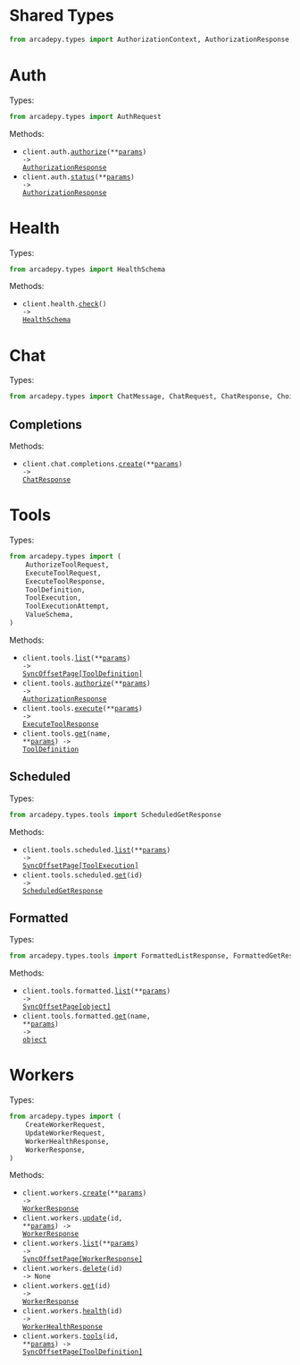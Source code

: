 # Shared Types

```python
from arcadepy.types import AuthorizationContext, AuthorizationResponse, Error
```

# Auth

Types:

```python
from arcadepy.types import AuthRequest
```

Methods:

- <code title="post /v1/auth/authorize">client.auth.<a href="./src/arcadepy/resources/auth.py">authorize</a>(\*\*<a href="src/arcadepy/types/auth_authorize_params.py">params</a>) -> <a href="./src/arcadepy/types/shared/authorization_response.py">AuthorizationResponse</a></code>
- <code title="get /v1/auth/status">client.auth.<a href="./src/arcadepy/resources/auth.py">status</a>(\*\*<a href="src/arcadepy/types/auth_status_params.py">params</a>) -> <a href="./src/arcadepy/types/shared/authorization_response.py">AuthorizationResponse</a></code>

# Health

Types:

```python
from arcadepy.types import HealthSchema
```

Methods:

- <code title="get /v1/health">client.health.<a href="./src/arcadepy/resources/health.py">check</a>() -> <a href="./src/arcadepy/types/health_schema.py">HealthSchema</a></code>

# Chat

Types:

```python
from arcadepy.types import ChatMessage, ChatRequest, ChatResponse, Choice, Usage
```

## Completions

Methods:

- <code title="post /v1/chat/completions">client.chat.completions.<a href="./src/arcadepy/resources/chat/completions.py">create</a>(\*\*<a href="src/arcadepy/types/chat/completion_create_params.py">params</a>) -> <a href="./src/arcadepy/types/chat_response.py">ChatResponse</a></code>

# Tools

Types:

```python
from arcadepy.types import (
    AuthorizeToolRequest,
    ExecuteToolRequest,
    ExecuteToolResponse,
    ToolDefinition,
    ToolExecution,
    ToolExecutionAttempt,
    ValueSchema,
)
```

Methods:

- <code title="get /v1/tools">client.tools.<a href="./src/arcadepy/resources/tools/tools.py">list</a>(\*\*<a href="src/arcadepy/types/tool_list_params.py">params</a>) -> <a href="./src/arcadepy/types/tool_definition.py">SyncOffsetPage[ToolDefinition]</a></code>
- <code title="post /v1/tools/authorize">client.tools.<a href="./src/arcadepy/resources/tools/tools.py">authorize</a>(\*\*<a href="src/arcadepy/types/tool_authorize_params.py">params</a>) -> <a href="./src/arcadepy/types/shared/authorization_response.py">AuthorizationResponse</a></code>
- <code title="post /v1/tools/execute">client.tools.<a href="./src/arcadepy/resources/tools/tools.py">execute</a>(\*\*<a href="src/arcadepy/types/tool_execute_params.py">params</a>) -> <a href="./src/arcadepy/types/execute_tool_response.py">ExecuteToolResponse</a></code>
- <code title="get /v1/tools/{name}">client.tools.<a href="./src/arcadepy/resources/tools/tools.py">get</a>(name, \*\*<a href="src/arcadepy/types/tool_get_params.py">params</a>) -> <a href="./src/arcadepy/types/tool_definition.py">ToolDefinition</a></code>

## Scheduled

Types:

```python
from arcadepy.types.tools import ScheduledGetResponse
```

Methods:

- <code title="get /v1/scheduled_tools">client.tools.scheduled.<a href="./src/arcadepy/resources/tools/scheduled.py">list</a>(\*\*<a href="src/arcadepy/types/tools/scheduled_list_params.py">params</a>) -> <a href="./src/arcadepy/types/tool_execution.py">SyncOffsetPage[ToolExecution]</a></code>
- <code title="get /v1/scheduled_tools/{id}">client.tools.scheduled.<a href="./src/arcadepy/resources/tools/scheduled.py">get</a>(id) -> <a href="./src/arcadepy/types/tools/scheduled_get_response.py">ScheduledGetResponse</a></code>

## Formatted

Types:

```python
from arcadepy.types.tools import FormattedListResponse, FormattedGetResponse
```

Methods:

- <code title="get /v1/formatted_tools">client.tools.formatted.<a href="./src/arcadepy/resources/tools/formatted.py">list</a>(\*\*<a href="src/arcadepy/types/tools/formatted_list_params.py">params</a>) -> <a href="./src/arcadepy/types/tools/formatted_list_response.py">SyncOffsetPage[object]</a></code>
- <code title="get /v1/formatted_tools/{name}">client.tools.formatted.<a href="./src/arcadepy/resources/tools/formatted.py">get</a>(name, \*\*<a href="src/arcadepy/types/tools/formatted_get_params.py">params</a>) -> <a href="./src/arcadepy/types/tools/formatted_get_response.py">object</a></code>

# Workers

Types:

```python
from arcadepy.types import (
    CreateWorkerRequest,
    UpdateWorkerRequest,
    WorkerHealthResponse,
    WorkerResponse,
)
```

Methods:

- <code title="post /v1/workers">client.workers.<a href="./src/arcadepy/resources/workers.py">create</a>(\*\*<a href="src/arcadepy/types/worker_create_params.py">params</a>) -> <a href="./src/arcadepy/types/worker_response.py">WorkerResponse</a></code>
- <code title="patch /v1/workers/{id}">client.workers.<a href="./src/arcadepy/resources/workers.py">update</a>(id, \*\*<a href="src/arcadepy/types/worker_update_params.py">params</a>) -> <a href="./src/arcadepy/types/worker_response.py">WorkerResponse</a></code>
- <code title="get /v1/workers">client.workers.<a href="./src/arcadepy/resources/workers.py">list</a>(\*\*<a href="src/arcadepy/types/worker_list_params.py">params</a>) -> <a href="./src/arcadepy/types/worker_response.py">SyncOffsetPage[WorkerResponse]</a></code>
- <code title="delete /v1/workers/{id}">client.workers.<a href="./src/arcadepy/resources/workers.py">delete</a>(id) -> None</code>
- <code title="get /v1/workers/{id}">client.workers.<a href="./src/arcadepy/resources/workers.py">get</a>(id) -> <a href="./src/arcadepy/types/worker_response.py">WorkerResponse</a></code>
- <code title="get /v1/workers/{id}/health">client.workers.<a href="./src/arcadepy/resources/workers.py">health</a>(id) -> <a href="./src/arcadepy/types/worker_health_response.py">WorkerHealthResponse</a></code>
- <code title="get /v1/workers/{id}/tools">client.workers.<a href="./src/arcadepy/resources/workers.py">tools</a>(id, \*\*<a href="src/arcadepy/types/worker_tools_params.py">params</a>) -> <a href="./src/arcadepy/types/tool_definition.py">SyncOffsetPage[ToolDefinition]</a></code>
